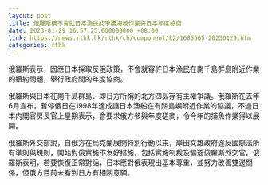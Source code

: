```yaml
---
layout: post
title: 俄羅斯稱不會就日本漁民於爭議海域作業與日本年度協商
date: 2023-01-29 16:57:25.000000000 +08:00
link: https://news.rthk.hk/rthk/ch/component/k2/1685665-20230129.htm
categories: rthk
---
```


俄羅斯表示，因應日本採取反俄政策，不會就容許日本漁民在南千島群島附近作業的續約問題，舉行政府間的年度協商。

俄羅斯與日本在南千島群島、即日方所稱的北方四島存有主權爭議。俄羅斯在去年6月宣布，暫停俄日在1998年達成讓日本漁船在有關島嶼附近作業的協議，不過日本内閣官房長官上星期表示，會要求俄方參與年度磋商，令今年的捕魚作業得以展開。

俄羅斯外交部說，自俄方在烏克蘭展開特別行動以來，岸田文雄政府違反國際法所有準則與規則，開始對俄實施不友好措施，包括實施制裁及驅逐俄羅斯外交官。俄羅斯表明，若要恢復正常對話，日本應對俄表現出基本尊重，並努力改善雙邊關係，但俄方目前未看到日方有相關意願。
